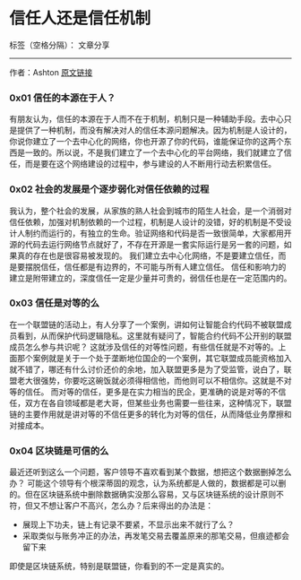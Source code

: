 ﻿# 信任人还是信任机制

标签（空格分隔）： 文章分享

---

作者：Ashton
[原文链接](https://www.jianshu.com/p/8d088dab8784)

### 0x01 信任的本源在于人？

有朋友认为，信任的本源在于人而不在于机制，机制只是一种辅助手段。去中心只是提供了一种机制，而没有解决对人的信任本源问题解决。因为机制是人设计的，你说你建立了一个去中心化的网络，你也开源了你的代码，谁能保证你的这两个东西是一致的。所以说，不是我们建立了一个去中心化的平台网络，我们就建立了信任，而是要在这个网络建设的过程中，参与建设的人不断用行动去积累信任。

### 0x02 社会的发展是个逐步弱化对信任依赖的过程

我认为，整个社会的发展，从家族的熟人社会到城市的陌生人社会，是一个消弱对信任依赖，加强对机制依赖的一个过程，机制是人设计的没错，好的机制是不受设计人制约而运行的，有独立的生命。验证网络和代码是否一致很简单，大家都用开源的代码去运行网络节点就好了，不存在开源是一套实际运行是另一套的问题，如果真的存在也是很容易被发现的。
我们建立去中心化网络，不是要建立信任，而是要摆脱信任，信任都是有边界的，不可能与所有人建立信任。
信任和影响力的建立是附带建立的，深度信任一定是少量并可贵的，弱信任也是在一定范围内的。

### 0x03 信任是对等的么

在一个联盟链的活动上，有人分享了一个案例，讲如何让智能合约代码不被联盟成员看到，从而保护代码逻辑隐私。这里就有疑问了，智能合约代码不公开别的联盟成员怎么参与共识呢？
这就涉及信任的对等性问题，有些信任就是不对等的。上面那个案例就是关于一个处于垄断地位国企的一个案例，其它联盟成员能资格加入就不错了，哪还有什么讨价还价的余地，加入联盟更多是为了受监管，说白了，联盟老大很强势，你要吃这碗饭就必须得相信他，而他则可以不相信你。这就是不对等的信任。
而对等的信任，更多是在实力相当的民企，更准确的说是对等的不信任，双方在各自领域都是老大哥，但某些业务也需要一些往来，这种情况下，联盟链的主要作用就是讲对等的不信任更多的转化为对等的信任，从而降低业务摩擦和对接成本。

### 0x04 区块链是可信的么

最近还听到这么一个问题，客户领导不喜欢看到某个数据，想把这个数据删掉怎么办？
可能这个领导有个根深蒂固的观念，认为系统都是人做的，数据都是可以删的。但在区块链系统中删除数据确实没那么容易，又与区块链系统的设计原则不符，但又不想让客户不高兴，怎么办？后来得出的办法是：

* 展现上下功夫，链上有记录不要紧，不显示出来不就行了么？
* 采取类似与账务冲正的办法，再发笔交易去覆盖原来的那笔交易，但痕迹都会留下来

即使是区块链系统，特别是联盟链，你看到的不一定是真实的。






